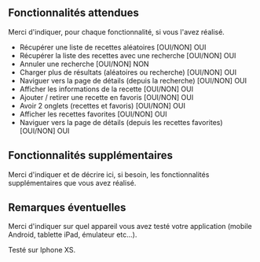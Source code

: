 ## Fonctionnalités attendues

Merci d'indiquer, pour chaque fonctionnalité, si vous l'avez réalisé.

- Récupérer une liste de recettes aléatoires [OUI/NON] OUI
- Récupérer la liste des recettes avec une recherche [OUI/NON] OUI
- Annuler une recherche [OUI/NON] NON
- Charger plus de résultats (aléatoires ou recherche) [OUI/NON] OUI
- Naviguer vers la page de détails (depuis la recherche) [OUI/NON]  OUI
- Afficher les informations de la recette [OUI/NON] OUI
- Ajouter / retirer une recette en favoris [OUI/NON] OUI
- Avoir 2 onglets (recettes et favoris) [OUI/NON] OUI
- Afficher les recettes favorites [OUI/NON] OUI
- Naviguer vers la page de détails (depuis les recettes favorites) [OUI/NON] OUI

## Fonctionnalités supplémentaires

Merci d'indiquer et de décrire ici, si besoin, les fonctionnalités supplémentaires que vous avez réalisé.

## Remarques éventuelles

Merci d'indiquer sur quel appareil vous avez testé votre application (mobile Android, tablette iPad, émulateur etc...).

Testé sur Iphone XS.
